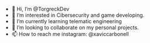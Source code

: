 - 👋 Hi, I’m @TorgreckDev
- 👀 I’m interested in Cibersecurity and game developing.
- 🌱 I’m currently learning telematic engineering
- 💞️ I’m looking to collaborate on my personal projects.
- 📫 How to reach me instagram: @xaviccarbonell

<!---
TorgreckDev/TorgreckDev is a ✨ special ✨ repository because its `README.md` (this file) appears on your GitHub profile.
You can click the Preview link to take a look at your changes.
--->
